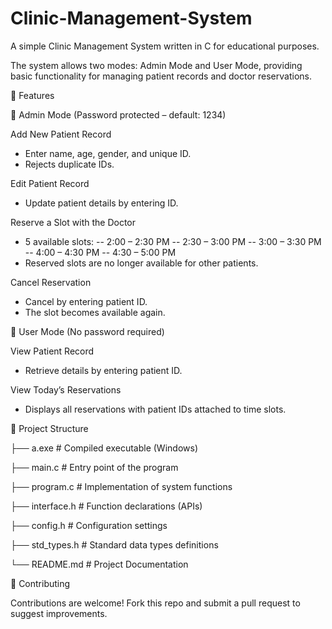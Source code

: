# Clinic-Management-System

A simple Clinic Management System written in C for educational purposes.

The system allows two modes: Admin Mode and User Mode, providing basic functionality for managing patient records and doctor reservations.


📌 Features

🔑 Admin Mode (Password protected – default: 1234)

Add New Patient Record
- Enter name, age, gender, and unique ID.
- Rejects duplicate IDs.

Edit Patient Record
- Update patient details by entering ID.

Reserve a Slot with the Doctor
- 5 available slots:
-- 2:00 – 2:30 PM
-- 2:30 – 3:00 PM
-- 3:00 – 3:30 PM
-- 4:00 – 4:30 PM
-- 4:30 – 5:00 PM
- Reserved slots are no longer available for other patients.

Cancel Reservation
- Cancel by entering patient ID.
- The slot becomes available again.

👥 User Mode (No password required)

View Patient Record
- Retrieve details by entering patient ID.

View Today’s Reservations
- Displays all reservations with patient IDs attached to time slots.


📂 Project Structure

├── a.exe            # Compiled executable (Windows)

├── main.c           # Entry point of the program

├── program.c        # Implementation of system functions

├── interface.h      # Function declarations (APIs)

├── config.h         # Configuration settings

├── std_types.h      # Standard data types definitions

└── README.md        # Project Documentation


🤝 Contributing

Contributions are welcome! Fork this repo and submit a pull request to suggest improvements.

